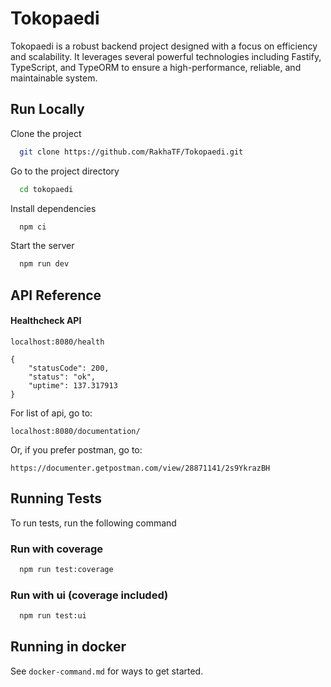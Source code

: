 
# Tokopaedi

Tokopaedi is a robust backend project designed with a focus on efficiency and scalability. It leverages several powerful technologies including Fastify, TypeScript, and TypeORM to ensure a high-performance, reliable, and maintainable system.


## Run Locally

Clone the project

```bash
  git clone https://github.com/RakhaTF/Tokopaedi.git
```

Go to the project directory

```bash
  cd tokopaedi
```

Install dependencies

```bash
  npm ci
```

Start the server

```bash
  npm run dev
```


## API Reference

#### Healthcheck API
```
localhost:8080/health

{
    "statusCode": 200,
    "status": "ok",
    "uptime": 137.317913
}
```

For list of api, go to:
```
localhost:8080/documentation/
```
Or, if you prefer postman, go to:
```
https://documenter.getpostman.com/view/28871141/2s9YkrazBH
```


## Running Tests

To run tests, run the following command

### Run with coverage
```bash
  npm run test:coverage
```

### Run with ui (coverage included)
```bash
  npm run test:ui
```


## Running in docker

See `docker-command.md` for ways to get started.
